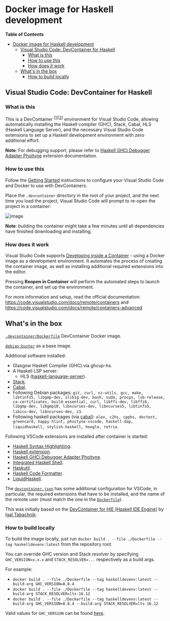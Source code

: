 # Docker image for Haskell development

<!-- markdown-toc start - Don't edit this section. Run M-x markdown-toc-refresh-toc -->
**Table of Contents**

- [Docker image for Haskell development](#docker-image-for-haskell-development)
    - [Visual Studio Code: DevContainer for Haskell](#visual-studio-code-devcontainer-for-haskell)
        - [What is this](#what-is-this)
        - [How to use this](#how-to-use-this)
        - [How does it work](#how-does-it-work)
    - [What's in the box](#whats-in-the-box)
        - [How to build locally](#how-to-build-locally)

<!-- markdown-toc end -->


## Visual Studio Code: DevContainer for Haskell

### What is this

This is a DevContainer <sup>[[1](https://code.visualstudio.com/docs/remote/containers)][[2](https://code.visualstudio.com/docs/remote/containers-advanced)]</sup> environment for Visual Studio Code, allowing automatically installing the Haskell compiler (GHC), Stack, Cabal, HLS (Haskell Language Server), and the necessary Visual Studio Code extensions to set up a Haskell development environment with zero additional effort.

**Note**: For debugging support, please refer to [Haskell GHCi Debugger Adapter Phoityne](https://marketplace.visualstudio.com/items?itemName=phoityne.phoityne-vscode) extension documentation.

### How to use this

Follow the [Getting Started](https://code.visualstudio.com/docs/remote/containers#_getting-started) instructions to configure your Visual Studio Code and Docker to use with DevContainers.

Place the `.devcontainer` directory in the root of your project, and the next time you load the project, Visual Studio Code will prompt to re-open the project in a container:

![image](https://user-images.githubusercontent.com/601206/73298150-7bfac580-4215-11ea-81d3-a8fabab98e30.png)

**Note**: building the container might take a few minutes until all dependencies have finished downloading and installing.

### How does it work

Visual Studio Code supports [Developing inside a Container](https://code.visualstudio.com/docs/remote/containers) - using a Docker image as a development environment. It automates the process of creating the container image, as well as installing additional required extensions into the editor.

Pressing **Reopen in Container** will perform the automated steps to launch the container, and set up the environment.

For more information and setup, read the official documentation: <https://code.visualstudio.com/docs/remote/containers> and <https://code.visualstudio.com/docs/remote/containers-advanced>

## What's in the box
[`.devcontainer/Dockerfile`](.devcontainer/Dockerfile) DevContainer Docker image.

[`debian:buster`](https://hub.docker.com/_/debian) as a base image.

Additional software installed:

* Glasgow Haskell Compiler (GHC) via ghcup-hs.
* A Haskell LSP server:
  * HLS ([haskell-language-server](https://github.com/haskell/haskell-language-server)).
* [Stack](https://docs.haskellstack.org/en/stable/README/).
* [Cabal](https://www.haskell.org/cabal/).
* Following Debian packages: `git, curl, xz-utils, gcc, make, libtinfo5, libgmp-dev, zlib1g-dev, bash, sudo, procps, lsb-release, ca-certificates, build-essential, curl, libffi-dev, libffi6, libgmp-dev, libgmp10, libncurses-dev, libncurses5, libtinfo5, libicu-dev, libncurses-dev, z3`.
* Following haskell packages (via [cabal](https://nixos.org/nixos/packages.html)): `alex, c2hs, cpphs, doctest, greencard, happy hlint, phoityne-vscode, haskell-dap, liquidhaskell, stylish-haskell, hoogle, retrie`.

Following VSCode extensions are installed after container is started:

* [Haskell Syntax Highlighting](https://marketplace.visualstudio.com/items?itemName=justusadam.language-haskell).
* [Haskell extension](https://marketplace.visualstudio.com/items?itemName=haskell.haskell).
* [Haskell GHCi Debugger Adapter Phoityne](https://marketplace.visualstudio.com/items?itemName=phoityne.phoityne-vscode).
* [Integrated Haskell Shell](https://marketplace.visualstudio.com/items?itemName=eriksik2.vscode-ghci).
* [Haskutil](https://marketplace.visualstudio.com/items?itemName=edka.haskutil).
* [Haskell Code Formatter](https://marketplace.visualstudio.com/items?itemName=sergey-kintsel.haskell-formatter-vscode-extension).
* [LiquidHaskell](https://marketplace.visualstudio.com/items?itemName=MustafaHafidi.liquidhaskell-diagnostics).

The [`devcontainer.json`](.devcontainer/devcontainer.json) has some additional configuration for VSCode, in particular, the required extensions that have to be installed, and the name of the remote user (must match the one in the [`Dockerfile`](.devcontainer/Dockerfile)).

This was initially based on the [DevContainer for HIE (Haskell IDE Engine)](https://github.com/hmemcpy/haskell-hie-devcontainer) by [Igal Tabachnik](https://github.com/hmemcpy).

### How to build locally

To build the image locally, just run `docker build . --file ./Dockerfile --tag haskelldevenv:latest` from the repository root.

You can override GHC version and Stack resolver by specifying `GHC_VERSION=x.x.x` and `STACK_RESOLVER=...` respectively as a build args.

For example:
* `docker build . --file ./Dockerfile --tag haskelldevenv:latest --build-arg GHC_VERSION=8.8.4`
* `docker build . --file ./Dockerfile --tag haskelldevenv:latest --build-arg STACK_RESOLVER=lts-16.12`
* `docker build . --file ./Dockerfile --tag haskelldevenv:latest --build-arg GHC_VERSION=8.8.4 --build-arg STACK_RESOLVER=lts-16.12`

Valid values for `GHC_VERSION` can be found [here](https://www.haskell.org/ghc/download.html).


